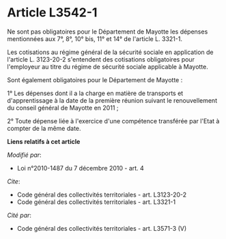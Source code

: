 # Article L3542-1

Ne sont pas obligatoires pour le Département de Mayotte les dépenses mentionnées aux 7°, 8°, 10° bis, 11° et 14° de l'article
L. 3321-1. 

Les cotisations au régime général de la sécurité sociale en application de l'article L. 3123-20-2 s'entendent des cotisations
obligatoires pour l'employeur au titre du régime de sécurité sociale applicable à Mayotte. 

Sont également obligatoires pour le Département de Mayotte : 

1° Les dépenses dont il a la charge en matière de transports et d'apprentissage à la date de la première réunion suivant le
renouvellement du conseil général de Mayotte en 2011 ; 

2° Toute dépense liée à l'exercice d'une compétence transférée par l'Etat à compter de la même date.

**Liens relatifs à cet article**

_Modifié par_:

  - Loi n°2010-1487 du 7 décembre 2010 - art. 4

_Cite_:

  - Code général des collectivités territoriales - art. L3123-20-2
  - Code général des collectivités territoriales - art. L3321-1

_Cité par_:

  - Code général des collectivités territoriales - art. L3571-3 (V)
